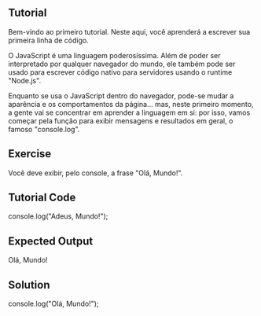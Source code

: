 Tutorial
--------

Bem-vindo ao primeiro tutorial. Neste aqui, você aprenderá a escrever sua primeira linha de código.

O JavaScript é uma linguagem poderosíssima. Além de poder ser interpretado por qualquer navegador do mundo, ele também pode ser usado para escrever código nativo para servidores usando o runtime "Node.js".

Enquanto se usa o JavaScript dentro do navegador, pode-se mudar a aparência e os comportamentos da página... mas, neste primeiro momento, a gente vai se concentrar em aprender a linguagem em si: por isso, vamos começar pela função para exibir mensagens e resultados em geral, o famoso "console.log".

Exercise
--------

Você deve exibir, pelo console, a frase "Olá, Mundo!".

Tutorial Code
-------------

console.log("Adeus, Mundo!");

Expected Output
---------------

Olá, Mundo!

Solution
--------

console.log("Olá, Mundo!");